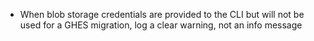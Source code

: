 - When blob storage credentials are provided to the CLI but will not be used for a GHES migration, log a clear warning, not an info message